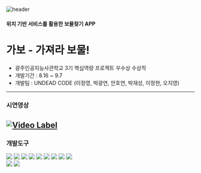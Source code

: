 ![header](https://capsule-render.vercel.app/api?type=waving&color=fdada5&height=200&section=header&text=Project%20Gabo&fontSize=40&fontColor=fff)
#### 위치 기반 서비스를 활용한 보물찾기 APP
# 가보 - 가져라 보물!
- 광주인공지능사관학교 3기 핵심역량 프로젝트 우수상 수상작
- 개발기간 : 8.16 ~ 9.7
- 개발팀 : UNDEAD CODE (이정영, 박광연, 안호연, 박재성, 이정현, 오지영)
---
### 시연영상
[![Video Label](https://user-images.githubusercontent.com/107041228/200220257-c641c698-76c3-4ff5-9494-401b910d56cc.png)](https://www.youtube.com/watch?v=d5VCnLbjwEo)
---
### 개발도구
<img src="https://img.shields.io/badge/Python-3776AB?style=flat&logo=Python&logoColor=fff"/> <img src="https://img.shields.io/badge/Java-007396?style=flat&logo=OpenJDK&logoColor=white"/>
<img src="https://img.shields.io/badge/JavaScript-F7DF1E?style=flat&logo=JavaScript&logoColor=fff"/>
<img src="https://img.shields.io/badge/AndroidStudio-3DDC84?style=flat&logo=AndroidStudio&logoColor=fff"/>
<img src="https://img.shields.io/badge/HTML5-E34F26?style=flat&logo=HTML5&logoColor=fff"/>
<img src="https://img.shields.io/badge/CSS-1572B6?style=flat&logo=CSS3&logoColor=fff"/>
<img src="https://img.shields.io/badge/Bootstrap-7952B3?style=flat&logo=Bootstrap&logoColor=fff"/>
<img src="https://img.shields.io/badge/Jupyter-F37626?style=flat&logo=Jupyter&logoColor=fff"/>
<img src="https://img.shields.io/badge/Naver map API-03C75A?style=flat&logo=Naver&logoColor=fff"/>
</br>
<img src="https://img.shields.io/badge/Adobe Photoshop-31A8FF?style=flat&logo=Adobe Photoshop&logoColor=fff"/>
<img src="https://img.shields.io/badge/Adobe Illustrator-FF9A00?style=flat&logo=Adobe Illustrator&logoColor=fff"/>
